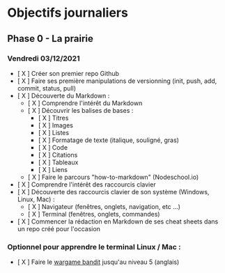  # Objectifs journaliers

## Phase 0 - La prairie

### Vendredi 03/12/2021


* [ X ] Créer son premier repo Github
* [ X ] Faire ses première manipulations de versionning (init, push, add, commit, status, pull)
* [ X ] Découverte du Markdown : 
  * [ X ] Comprendre l'intérêt du Markdown
  * [ X ] Découvrir les balises de bases : 
    * [ X ] Titres
    * [ X ] Images
    * [ X ] Listes
    * [ X ] Formatage de texte (italique, souligné, gras)
    * [ X ] Code
    * [ X ] Citations
    * [ X ] Tableaux
    * [ X ] Liens
  * [ X ] Faire le parcours "how-to-markdown" (Nodeschool.io)
* [ X ] Comprendre l'intérêt des raccourcis clavier
* [ X ] Découverte des raccourcis clavier de son système (Windows, Linux, Mac) : 
  * [ X ] Navigateur (fenêtres, onglets, navigation, etc …)
  * [ X ] Terminal (fenêtres, onglets, commandes)
* [ X ] Commencer la rédaction en Markdown de ses cheat sheets dans un repo créé pour l'occasion



### Optionnel pour apprendre le terminal Linux / Mac : 

* [ X ] Faire le [wargame bandit](https://overthewire.org/wargames/bandit/) jusqu'au niveau 5 (anglais)
